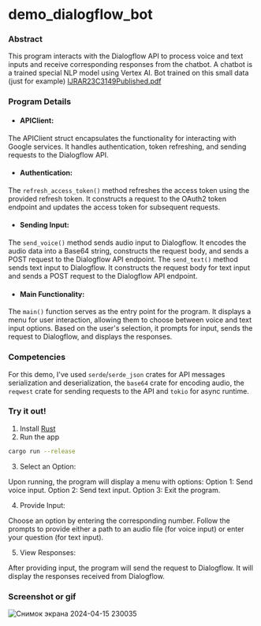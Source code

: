 # demo_dialogflow_bot

### Abstract

This program interacts with the Dialogflow API to process voice and text inputs and receive corresponding responses from the chatbot.
A chatbot is a trained special NLP model using Vertex AI.
Bot trained on this small data (just for example)
[IJRAR23C3149Published.pdf](https://github.com/obox-systems/demo_dialogflow_bot/files/14983657/IJRAR23C3149Published.pdf)


### Program Details

- #### APIClient:

The APIClient struct encapsulates the functionality for interacting with Google services.
It handles authentication, token refreshing, and sending requests to the Dialogflow API.
- #### Authentication:

The `refresh_access_token()` method refreshes the access token using the provided refresh token.
It constructs a request to the OAuth2 token endpoint and updates the access token for subsequent requests.
- #### Sending Input:

The `send_voice()` method sends audio input to Dialogflow.
It encodes the audio data into a Base64 string, constructs the request body, and sends a POST request to the Dialogflow API endpoint.
The `send_text()` method sends text input to Dialogflow.
It constructs the request body for text input and sends a POST request to the Dialogflow API endpoint.
- #### Main Functionality:

The `main()` function serves as the entry point for the program.
It displays a menu for user interaction, allowing them to choose between voice and text input options.
Based on the user's selection, it prompts for input, sends the request to Dialogflow, and displays the responses.

### Competencies

For this demo, I've used `serde`/`serde_json` crates for API messages serialization and deserialization,
the `base64` crate for encoding audio, the `reqwest` crate for sending requests to the API
and `tokio` for async runtime.

### Try it out!

1. Install [Rust](https://rustup.rs/)
2. Run the app

```bash
cargo run --release
```

3. Select an Option:

Upon running, the program will display a menu with options:
Option 1: Send voice input.
Option 2: Send text input.
Option 3: Exit the program.

4. Provide Input:

Choose an option by entering the corresponding number.
Follow the prompts to provide either a path to an audio file (for voice input) or enter your question (for text input).

5. View Responses:

After providing input, the program will send the request to Dialogflow.
It will display the responses received from Dialogflow.

### Screenshot or gif

![Снимок экрана 2024-04-15 230035](https://github.com/obox-systems/demo_dialogflow_bot/assets/104863923/20761561-acde-43be-8fe3-169c178ca879)
